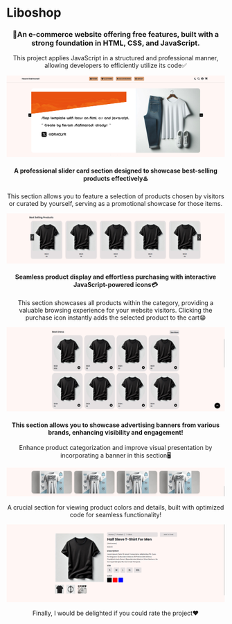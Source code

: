 # Liboshop

<div align="center">
<h3 text-align="center">
🏪An e-commerce website offering free features, built with a strong foundation in HTML, CSS, and JavaScript.
</h3>
<p>This project applies JavaScript in a structured and professional manner, allowing developers to efficiently utilize its code✅</p>
<img src="./img/readme/1.png">
</div>

<div align="center">
<h4 text-align="center">
A professional slider card section designed to showcase best-selling products effectively♨️
</h4>
<p>This section allows you to feature a selection of products chosen by visitors or curated by yourself, serving as a promotional showcase for those items.</p>
<img src="./img/readme/2.png">
</div>

<div align="center">
<h4 text-align="center">
Seamless product display and effortless purchasing with interactive JavaScript-powered icons💳
</h4>
<p>
This section showcases all products within the category, providing a valuable browsing experience for your website visitors. Clicking the purchase icon instantly adds the selected product to the cart😁
</p>
<img src="./img/readme/3.png">
</div>

<div align="center">
<h4 text-align="center">
This section allows you to showcase advertising banners from various brands, enhancing visibility and engagement!
</h4>
<p>
Enhance product categorization and improve visual presentation by incorporating a banner in this section🖥️
</p>
<img src="./img/readme/4.png">
</div>

<div align="center">
<p>A crucial section for viewing product colors and details, built with optimized code for seamless functionality!</p>
<img src="./img/readme/5.png">
</div>


<div align="center">
<p>Finally, I would be delighted if you could rate the project❤️</p>
</div>